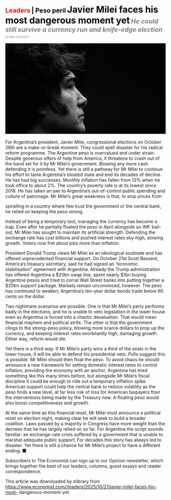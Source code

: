 <span style="color:#E3120B; font-size:14.9pt; font-weight:bold;">Leaders</span> <span style="color:#000000; font-size:14.9pt; font-weight:bold;">| Peso peril</span>
<span style="color:#000000; font-size:21.0pt; font-weight:bold;">Javier Milei faces his most dangerous moment yet</span>
<span style="color:#808080; font-size:14.9pt; font-weight:bold; font-style:italic;">He could still survive a currency run and knife-edge election</span>
<span style="color:#808080; font-size:6.2pt;">October 23rd 2025</span>

![](../images/005_Javier_Milei_faces_his_most_dangerous_moment_yet/p0021_img01.jpeg)

For Argentina’s president, Javier Milei, congressional elections on October 26th are a make-or-break moment. They could spell disaster for his radical reform programme. The Argentine peso is overvalued and under strain. Despite generous offers of help from America, it threatens to crash out of the band set for it by Mr Milei’s government. Blowing any more cash defending it is pointless. Yet there is still a pathway for Mr Milei to continue his effort to tame Argentina’s bloated state and end its decades of decline. He has had big successes. Monthly inflation has fallen from 13% when he took office to about 2%. The country’s poverty rate is at its lowest since 2018. He has taken an axe to Argentina’s out-of-control public spending and culture of patronage. Mr Milei’s great weakness is that, to stop prices from

spiralling in a country where few trust the government or the central bank, he relied on keeping the peso strong.

Instead of being a temporary tool, managing the currency has become a trap. Even after he partially floated the peso in April alongside an IMF bail-out, Mr Milei has sought to maintain its artificial strength. Defending the exchange rate has cost billions and pushed interest rates sky-high, slowing growth. Voters now fret about jobs more than inflation.

President Donald Trump views Mr Milei as an ideological soulmate and has offered unprecedented financial support. On October 21st Scott Bessent, America’s treasury secretary, said he had signed an “economic stabilisation” agreement with Argentina. Already the Trump administration has offered Argentina a $20bn swap line, spent nearly $1bn buying Argentine pesos and tried to corral Wall Street banks into putting together a $20bn support package. Markets remain unconvinced, however. The peso has continued to weaken; Argentina’s ten-year dollar bonds trade below 60 cents on the dollar.

Two nightmare scenarios are possible. One is that Mr Milei’s party performs badly in the elections, and he is unable to veto legislation in the lower house even as Argentina is forced into a chaotic devaluation. That would mean financial mayhem and political strife. The other is that the government clings to the strong-peso policy, blowing more scarce dollars to prop up the currency, and keeping interest rates exorbitantly high, damaging growth. Either way, reform would die.

Yet there is a third way. If Mr Milei’s party wins a third of the seats in the lower house, it will be able to defend his presidential veto. Polls suggest this is possible. Mr Milei should then float the peso. To avoid chaos he should announce a new framework for setting domestic interest rates to control inflation, providing the economy with an anchor. Argentina has tried something like this many times before, but alongside Mr Milei’s fiscal discipline it could be enough to ride out a temporary inflation spike. American support could help the central bank to reduce volatility as the peso finds a new level, at far less risk of loss for American taxpayers than the interventions being made by the Treasury now. A floating peso would also boost competitiveness and growth.

At the same time as this financial reset, Mr Milei must announce a political reset on election night, making clear he will seek to build a broader coalition. Laws passed by a majority in Congress have more weight than the decrees that he has largely relied on so far. For Argentina the script sounds familiar: an exchange-rate crisis suffered by a government that is unable to marshal adequate public support. For decades this story has always led to disaster. Yet there is still a chance for Mr Milei’s project to have a different ending. ■

Subscribers to The Economist can sign up to our Opinion newsletter, which brings together the best of our leaders, columns, guest essays and reader correspondence.

This article was downloaded by zlibrary from https://www.economist.com//leaders/2025/10/21/javier-milei-faces-his-most- dangerous-moment-yet